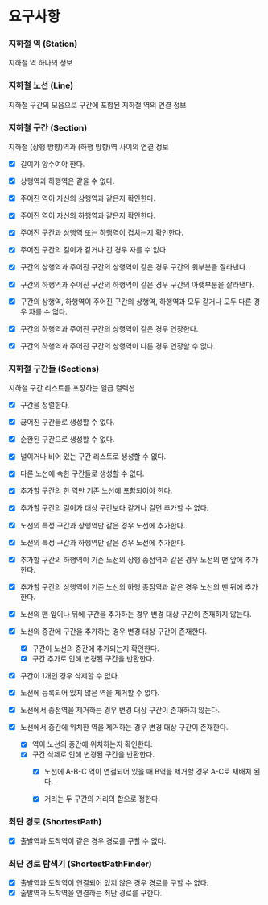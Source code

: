 # 요구사항


### 지하철 역 (Station)
지하철 역 하나의 정보


### 지하철 노선 (Line)
지하철 구간의 모음으로 구간에 포함된 지하철 역의 연결 정보


### 지하철 구간 (Section)
지하철 (상행 방향)역과 (하행 방향)역 사이의 연결 정보

- [x] 길이가 양수여야 한다.
- [x] 상행역과 하행역은 같을 수 없다.
- [x] 주어진 역이 자신의 상행역과 같은지 확인한다.
- [x] 주어진 역이 자신의 하행역과 같은지 확인한다.
- [x] 주어진 구간과 상행역 또는 하행역이 겹치는지 확인한다.
- [x] 주어진 구간의 길이가 같거나 긴 경우 자를 수 없다.
- [x] 구간의 상행역과 주어진 구간의 상행역이 같은 경우 구간의 윗부분을 잘라낸다.
- [x] 구간의 하행역과 주어진 구간의 하행역이 같은 경우 구간의 아랫부분을 잘라낸다.
- [x] 구간의 상행역, 하행역이 주어진 구간의 상행역, 하행역과 모두 같거나 모두 다른 경우 자를 수 없다.
- [x] 구간의 하행역과 주어진 구간의 상행역이 같은 경우 연장한다.
- [x] 구간의 하행역과 주어진 구간의 상행역이 다른 경우 연장할 수 없다.


### 지하철 구간들 (Sections)
지하철 구간 리스트를 포장하는 일급 컬렉션

- [x] 구간을 정렬한다.
- [x] 끊어진 구간들로 생성할 수 없다.
- [x] 순환된 구간으로 생성할 수 없다.
- [x] 널이거나 비어 있는 구간 리스트로 생성할 수 없다.
- [x] 다른 노선에 속한 구간들로 생성할 수 없다.

- [x] 추가할 구간의 한 역만 기존 노선에 포함되어야 한다.
- [x] 추가할 구간의 길이가 대상 구간보다 같거나 길면 추가할 수 없다.
- [x] 노선의 특정 구간과 상행역만 같은 경우 노선에 추가한다.
- [x] 노선의 특정 구간과 하행역만 같은 경우 노선에 추가한다.
- [x] 추가할 구간의 하행역이 기존 노선의 상행 종점역과 같은 경우 노선의 맨 앞에 추가한다.
- [x] 추가할 구간의 상행역이 기존 노선의 하행 종점역과 같은 경우 노선의 맨 뒤에 추가한다.
- [x] 노선의 맨 앞이나 뒤에 구간을 추가하는 경우 변경 대상 구간이 존재하지 않는다.
- [x] 노선의 중간에 구간을 추가하는 경우 변경 대상 구간이 존재한다.
  - [x] 구간이 노선의 중간에 추가되는지 확인한다.
  - [x] 구간 추가로 인해 변경된 구간을 반환한다.

- [x] 구간이 1개인 경우 삭제할 수 없다.
- [x] 노선에 등록되어 있지 않은 역을 제거할 수 없다.
- [x] 노선에서 종점역을 제거하는 경우 변경 대상 구간이 존재하지 않는다.
- [x] 노선에서 중간에 위치한 역을 제거하는 경우 변경 대상 구간이 존재한다.
  - [x] 역이 노선의 중간에 위치하는지 확인한다.
  - [x] 구간 삭제로 인해 변경된 구간을 반환한다.
    - [x] 노선에 A-B-C 역이 연결되어 있을 때 B역을 제거할 경우 A-C로 재배치 된다.
    - [x] 거리는 두 구간의 거리의 합으로 정한다.


### 최단 경로 (ShortestPath)
- [x] 출발역과 도착역이 같은 경우 경로를 구할 수 없다.


### 최단 경로 탐색기 (ShortestPathFinder)
- [x] 출발역과 도착역이 연결되어 있지 않은 경우 경로를 구할 수 없다.
- [x] 출발역과 도착역을 연결하는 최단 경로를 구한다.
